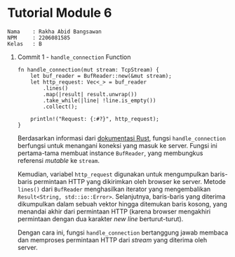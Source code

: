 # Tutorial Module 6

```
Nama    : Rakha Abid Bangsawan
NPM     : 2206081585
Kelas   : B
```

1. Commit 1 - `handle_connection` Function

   ```
   fn handle_connection(mut stream: TcpStream) {
       let buf_reader = BufReader::new(&mut stream);
       let http_request: Vec<_> = buf_reader
           .lines()
           .map(|result| result.unwrap())
           .take_while(|line| !line.is_empty())
           .collect();

       println!("Request: {:#?}", http_request);
   }
   ```

   Berdasarkan informasi dari [dokumentasi Rust](https://doc.rust-lang.org/book/ch20-01-single-threaded.html), fungsi `handle_connection` berfungsi untuk menangani koneksi yang masuk ke server. Fungsi ini pertama-tama membuat instance `BufReader`, yang membungkus referensi *mutable* ke `stream`.

    Kemudian, variabel `http_request` digunakan untuk mengumpulkan baris-baris permintaan HTTP yang dikirimkan oleh browser ke server. Metode `lines()` dari `BufReader` menghasilkan iterator yang mengembalikan `Result<String, std::io::Error>`. Selanjutnya, baris-baris yang diterima dikumpulkan dalam sebuah vektor hingga ditemukan baris kosong, yang menandai akhir dari permintaan HTTP (karena browser mengakhiri permintaan dengan dua karakter *new line* berturut-turut).

    Dengan cara ini, fungsi `handle_connection` bertanggung jawab membaca dan memproses permintaan HTTP dari *stream* yang diterima oleh server.